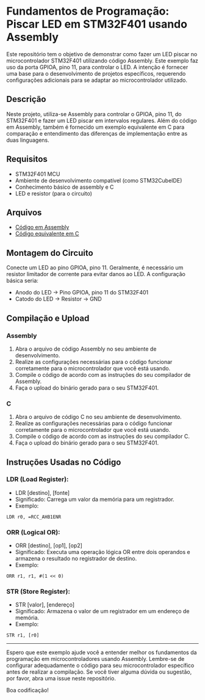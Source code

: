 # Fundamentos de Programação: Piscar LED em STM32F401 usando Assembly

Este repositório tem o objetivo de demonstrar como fazer um LED piscar no microcontrolador STM32F401 utilizando código Assembly. Este exemplo faz uso da porta GPIOA, pino 11, para controlar o LED. A intenção é fornecer uma base para o desenvolvimento de projetos específicos, requerendo configurações adicionais para se adaptar ao microcontrolador utilizado.

## Descrição

Neste projeto, utiliza-se Assembly para controlar o GPIOA, pino 11, do STM32F401 e fazer um LED piscar em intervalos regulares. Além do código em Assembly, também é fornecido um exemplo equivalente em C para comparação e entendimento das diferenças de implementação entre as duas linguagens.

## Requisitos

- STM32F401 MCU
- Ambiente de desenvolvimento compatível (como STM32CubeIDE)
- Conhecimento básico de assembly e C
- LED e resistor (para o circuito)

## Arquivos

- [Código em Assembly](Src/assembler.s)
- [Código equivalente em C](Src/equiv.c)

## Montagem do Circuito

Conecte um LED ao pino GPIOA, pino 11. Geralmente, é necessário um resistor limitador de corrente para evitar danos ao LED. A configuração básica seria:
- Anodo do LED -> Pino GPIOA, pino 11 do STM32F401
- Catodo do LED -> Resistor -> GND

## Compilação e Upload

### Assembly

1. Abra o arquivo de código Assembly no seu ambiente de desenvolvimento.
2. Realize as configurações necessárias para o código funcionar corretamente para o microcontrolador que você está usando.
3. Compile o código de acordo com as instruções do seu compilador de Assembly.
4. Faça o upload do binário gerado para o seu STM32F401.

### C

1. Abra o arquivo de código C no seu ambiente de desenvolvimento.
2. Realize as configurações necessárias para o código funcionar corretamente para o microcontrolador que você está usando.
3. Compile o código de acordo com as instruções do seu compilador C.
4. Faça o upload do binário gerado para o seu STM32F401.


## Instruções Usadas no Código

### LDR (Load Register):

- LDR [destino], [fonte]
- Significado: Carrega um valor da memória para um registrador.
- Exemplo:

```
LDR r0, =RCC_AHB1ENR
```

### ORR (Logical OR):

- ORR [destino], [op1], [op2]
- Significado: Executa uma operação lógica OR entre dois operandos e armazena o resultado no registrador de destino.
- Exemplo:

```
ORR r1, r1, #(1 << 0)
```

### STR (Store Register):

- STR [valor], [endereço]
- Significado: Armazena o valor de um registrador em um endereço de memória.
- Exemplo:

```
STR r1, [r0]
```

---

Espero que este exemplo ajude você a entender melhor os fundamentos da programação em microcontroladores usando Assembly. Lembre-se de configurar adequadamente o código para seu microcontrolador específico antes de realizar a compilação. Se você tiver alguma dúvida ou sugestão, por favor, abra uma issue neste repositório.

Boa codificação!
